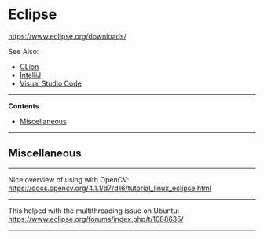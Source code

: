 # Eclipse

https://www.eclipse.org/downloads/

See Also:

 - [CLion](CLion.md)
 - [IntelliJ](IntelliJ.md)
 - [Visual Studio Code](VisualStudioCode.md)

---

**Contents**

- [Miscellaneous](Eclipse.md#miscellaneous)

---

## Miscellaneous

---

Nice overview of using with OpenCV:
https://docs.opencv.org/4.1.1/d7/d16/tutorial_linux_eclipse.html

---

This helped with the multithreading issue on Ubuntu:
https://www.eclipse.org/forums/index.php/t/1088635/

---
